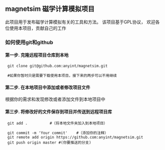 ## magnetsim 磁学计算模拟项目
此项目用于发布磁学计算模拟有关的工具和方法。
该项目基于GPL协议，
欢迎各位使用本项目，贡献自己的工作

### 如何使用git和github

#### 第一步. 克隆远程项目仓库到本地

     git clone git@github.com:anyint/magnetsim.git 
     
     #如果你暂时只是需要下载使用本项目，接下来的两步可以不用继续
    
#### 第二步. 在本地项目中添加或者修改项目文件

  根据你的需求和发现修改或者添加文件到本地项目中

#### 第三步. 将修改好的文件保存到项目并传送到远程项目库
     git add .			#（将本地文件夹加入到本地项目）
     
     git commit -m 'Your commit'	#（添加你的注释）
     git remote add origin https://github.com:anyint/magnetsim.git
     git push origin master	#(你要推送的分支)